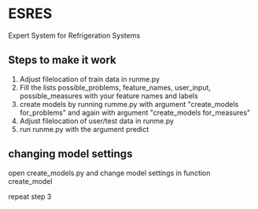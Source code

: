 # ESRES
Expert System for Refrigeration Systems

## Steps to make it work
1. Adjust filelocation of train data in runme.py 
2. Fill the lists possible_problems, feature_names, user_input, possible_measures with your feature names and labels
3. create models by running rumme.py with argument "create_models for_problems" and again with argument "create_models for_measures"
4. Adjust filelocation of user/test data in runme.py 
5. run runme.py with the argument predict

## changing model settings
open create_models.py and change model settings in function create_model

repeat step 3